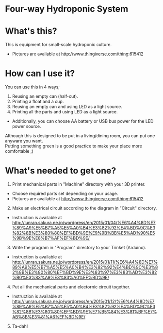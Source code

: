 Four-way Hydroponic System
=======================

# What's this?
This is equipment for small-scale hydroponic culture.

- Pictures are available at http://www.thingiverse.com/thing:615412

# How can I use it?
You can use this in 4 ways;

1. Reusing an empty can (half-cut).
2. Printing a float and a cup.
3. Reusing an empty can and using LED as a light source.
4. Printing all the parts and using LED as a light source.

- Additionally, you can choose AA battery or USB bus power for the LED power source.

Although this is designed to be put in a living/dining room, you can put one anyware you want.  
Putting something green is a good practice to make your place more comfortable ;)

# What's needed to get one?
1. Print mechanical parts in "Machine" directory with your 3D printer.
  - Choose required parts set depending on your usage.
  - Pictures are available at http://www.thingiverse.com/thing:615412
2. Make an electrical circuit according to the diagram in "Circuit" directory.
  - Instruction is available at http://lunran.sakura.ne.jp/wordpress/en/2015/01/04/%E6%A4%8D%E7%89%A9%E5%B7%A5%E5%A0%B4%E3%82%92%E4%BD%9C%E3%82%8B%E3%80%80%EF%BD%9E%E9%9B%BB%E5%AD%90%E5%9B%9E%E8%B7%AF%EF%BD%9E/
3. Write the program in "Program" directory to your Trinket (Arduino).
  - Instruction is available at http://lunran.sakura.ne.jp/wordpress/en/2015/01/11/%E6%A4%8D%E7%89%A9%E5%B7%A5%E5%A0%B4%E3%82%92%E4%BD%9C%E3%82%8B%E3%80%80%EF%BD%9E%E3%83%97%E3%83%AD%E3%82%B0%E3%83%A9%E3%83%A0%EF%BD%9E/
4. Put all the mechanical parts and electornic circuit together.
  - Instruction is available at http://lunran.sakura.ne.jp/wordpress/en/2015/01/12/%E6%A4%8D%E7%89%A9%E5%B7%A5%E5%A0%B4%E3%82%92%E4%BD%9C%E3%82%8B%E3%80%80%EF%BD%9E%E7%B5%84%E3%81%BF%E7%AB%8B%E3%81%A6%EF%BD%9E/
5. Ta-dah!
